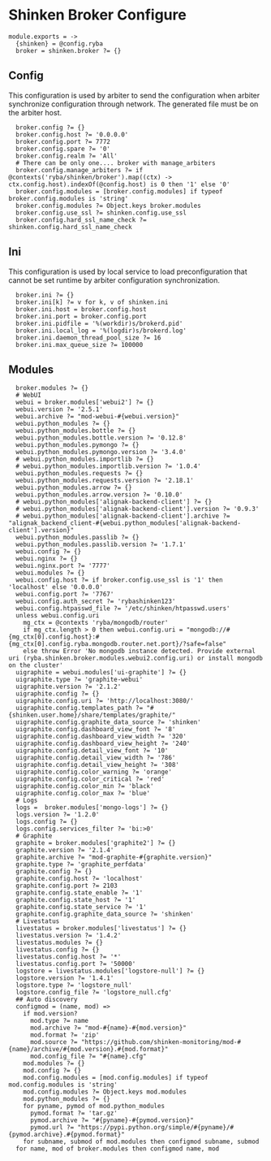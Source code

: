 
# Shinken Broker Configure

    module.exports = ->
      {shinken} = @config.ryba
      broker = shinken.broker ?= {}

## Config

This configuration is used by arbiter to send the configuration when arbiter
synchronize configuration through network. The generated file must be on the
arbiter host.

      broker.config ?= {}
      broker.config.host ?= '0.0.0.0'
      broker.config.port ?= 7772
      broker.config.spare ?= '0'
      broker.config.realm ?= 'All'
      # There can be only one.... broker with manage_arbiters
      broker.config.manage_arbiters ?= if @contexts('ryba/shinken/broker').map((ctx) -> ctx.config.host).indexOf(@config.host) is 0 then '1' else '0'
      broker.config.modules = [broker.config.modules] if typeof broker.config.modules is 'string'
      broker.config.modules ?= Object.keys broker.modules
      broker.config.use_ssl ?= shinken.config.use_ssl
      broker.config.hard_ssl_name_check ?= shinken.config.hard_ssl_name_check

## Ini

This configuration is used by local service to load preconfiguration that cannot
be set runtime by arbiter configuration synchronization.

      broker.ini ?= {}
      broker.ini[k] ?= v for k, v of shinken.ini
      broker.ini.host = broker.config.host
      broker.ini.port = broker.config.port
      broker.ini.pidfile = '%(workdir)s/brokerd.pid'
      broker.ini.local_log = '%(logdir)s/brokerd.log'
      broker.ini.daemon_thread_pool_size ?= 16
      broker.ini.max_queue_size ?= 100000

## Modules

      broker.modules ?= {}
      # WebUI
      webui = broker.modules['webui2'] ?= {}
      webui.version ?= '2.5.1'
      webui.archive ?= "mod-webui-#{webui.version}"
      webui.python_modules ?= {}
      webui.python_modules.bottle ?= {}
      webui.python_modules.bottle.version ?= '0.12.8'
      webui.python_modules.pymongo ?= {}
      webui.python_modules.pymongo.version ?= '3.4.0'
      # webui.python_modules.importlib ?= {}
      # webui.python_modules.importlib.version ?= '1.0.4'
      webui.python_modules.requests ?= {}
      webui.python_modules.requests.version ?= '2.18.1'
      webui.python_modules.arrow ?= {}
      webui.python_modules.arrow.version ?= '0.10.0'
      # webui.python_modules['alignak-backend-client'] ?= {}
      # webui.python_modules['alignak-backend-client'].version ?= '0.9.3'
      # webui.python_modules['alignak-backend-client'].archive ?= "alignak_backend_client-#{webui.python_modules['alignak-backend-client'].version}"
      webui.python_modules.passlib ?= {}
      webui.python_modules.passlib.version ?= '1.7.1'
      webui.config ?= {}
      webui.nginx ?= {}
      webui.nginx.port ?= '7777'
      webui.modules ?= {}
      webui.config.host ?= if broker.config.use_ssl is '1' then 'localhost' else '0.0.0.0'
      webui.config.port ?= '7767'
      webui.config.auth_secret ?= 'rybashinken123'
      webui.config.htpasswd_file ?= '/etc/shinken/htpasswd.users'
      unless webui.config.uri
        mg_ctx = @contexts 'ryba/mongodb/router'
        if mg_ctx.length > 0 then webui.config.uri = "mongodb://#{mg_ctx[0].config.host}:#{mg_ctx[0].config.ryba.mongodb.router.net.port}/?safe=false"
        else throw Error 'No mongodb instance detected. Provide external uri (ryba.shinken.broker.modules.webui2.config.uri) or install mongodb on the cluster'
      uigraphite = webui.modules['ui-graphite'] ?= {}
      uigraphite.type ?= 'graphite-webui'
      uigraphite.version ?= '2.1.2'
      uigraphite.config ?= {}
      uigraphite.config.uri ?= 'http://localhost:3080/'
      uigraphite.config.templates_path ?= "#{shinken.user.home}/share/templates/graphite/"
      uigraphite.config.graphite_data_source ?= 'shinken'
      uigraphite.config.dashboard_view_font ?= '8'
      uigraphite.config.dashboard_view_width ?= '320'
      uigraphite.config.dashboard_view_height ?= '240'
      uigraphite.config.detail_view_font ?= '10'
      uigraphite.config.detail_view_width ?= '786'
      uigraphite.config.detail_view_height ?= '308'
      uigraphite.config.color_warning ?= 'orange'
      uigraphite.config.color_critical ?= 'red'
      uigraphite.config.color_min ?= 'black'
      uigraphite.config.color_max ?= 'blue'
      # Logs
      logs =  broker.modules['mongo-logs'] ?= {}
      logs.version ?= '1.2.0'
      logs.config ?= {}
      logs.config.services_filter ?= 'bi:>0'
      # Graphite
      graphite = broker.modules['graphite2'] ?= {}
      graphite.version ?= '2.1.4'
      graphite.archive ?= "mod-graphite-#{graphite.version}"
      graphite.type ?= 'graphite_perfdata'
      graphite.config ?= {}
      graphite.config.host ?= 'localhost'
      graphite.config.port ?= 2103
      graphite.config.state_enable ?= '1'
      graphite.config.state_host ?= '1'
      graphite.config.state_service ?= '1'
      graphite.config.graphite_data_source ?= 'shinken'
      # Livestatus
      livestatus = broker.modules['livestatus'] ?= {}
      livestatus.version ?= '1.4.2'
      livestatus.modules ?= {}
      livestatus.config ?= {}
      livestatus.config.host ?= '*'
      livestatus.config.port ?= '50000'
      logstore = livestatus.modules['logstore-null'] ?= {}
      logstore.version ?= '1.4.1'
      logstore.type ?= 'logstore_null'
      logstore.config_file ?= 'logstore_null.cfg'
      ## Auto discovery
      configmod = (name, mod) =>
        if mod.version?
          mod.type ?= name
          mod.archive ?= "mod-#{name}-#{mod.version}"
          mod.format ?= 'zip'
          mod.source ?= "https://github.com/shinken-monitoring/mod-#{name}/archive/#{mod.version}.#{mod.format}"
          mod.config_file ?= "#{name}.cfg"
        mod.modules ?= {}
        mod.config ?= {}
        mod.config.modules = [mod.config.modules] if typeof mod.config.modules is 'string'
        mod.config.modules ?= Object.keys mod.modules
        mod.python_modules ?= {}
        for pyname, pymod of mod.python_modules
          pymod.format ?= 'tar.gz'
          pymod.archive ?= "#{pyname}-#{pymod.version}"
          pymod.url ?= "https://pypi.python.org/simple/#{pyname}/#{pymod.archive}.#{pymod.format}"
        for subname, submod of mod.modules then configmod subname, submod
      for name, mod of broker.modules then configmod name, mod
